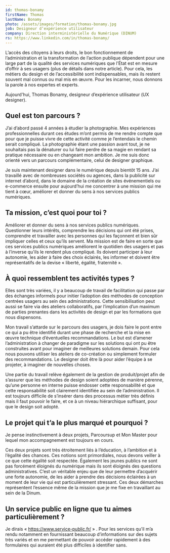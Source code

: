 ```yaml
---
id: thomas-bonamy
firstName: Thomas
lastName: Bonamy
photo: /assets/images/formation/thomas-bonamy.jpg
job: Designeur d’expérience utilisateur
company: Direction interministérielle du Numérique (DINUM)
rs: https://www.linkedin.com/in/thomas-bonamy/
---
```


<p class="fr-text--lead">L’accès des citoyens à leurs droits, le bon fonctionnement de l’administration et la transformation de l’action publique dépendent pour une large part de la qualité des services numériques que l’État est en mesure d’offrir à ses usagers (plus de détails dans notre article). Pour cela, les métiers du design et de l’accessibilité sont indispensables, mais ils restent souvent mal connus ou mal mis en œuvre. Pour les incarner, nous donnons la parole à nos expertes et experts.</p>

<p class="fr-text--lead">Aujourd'hui, Thomas Bonamy, designeur d’expérience utilisateur (<span lang="en">UX designer</span>).</p>

<h2 class="fr-h6">Quel est ton parcours&nbsp;?</h2>

J&rsquo;ai d&rsquo;abord passé 4&nbsp;années à étudier la photographie. Mes expériences professionnelles durant ces études m&rsquo;ont permis de me rendre compte que pour que je puisse vivre de cette activité comme je l&rsquo;entendais le chemin serait compliqué. La photographie étant une passion avant tout, je ne souhaitais pas la dénaturer ou lui faire perdre de sa magie en rendant sa pratique nécessaire ou en changeant mon ambition. Je me suis donc orienté vers un parcours complémentaire, celui de designer graphique.

Je suis maintenant designer dans le numérique depuis bientôt 15&nbsp;ans. J&rsquo;ai travaillé avec de nombreuses sociétés ou agences, dans la publicité sur internet d&rsquo;abord, dans le domaine de la création de sites événementiels ou e-commerce ensuite pour aujourd&rsquo;hui me concentrer à une mission qui me tient à cœur, améliorer et donner du sens à nos services publics numériques.

<h2 class="fr-h6">Ta mission, c’est quoi pour toi&nbsp;?</h2>

Améliorer et donner du sens à nos services publics numériques. Questionner leurs intérêts, comprendre les décisions qui ont été prises, comprendre et travailler avec les personnes qui les façonnent et bien sûr impliquer celles et ceux qu&rsquo;ils servent. Ma mission est de faire en sorte que ces services publics numériques améliorent le quotidien des usagers et pas à l&rsquo;inverse qu'ils le rendent plus compliqué. Ils doivent participer à leur autonomie, les aider à faire des choix éclairés, les informer et doivent être représentatifs de la devise «&nbsp;liberté, égalité, fraternité&nbsp;».

<h2 class="fr-h6">À quoi ressemblent tes activités types&nbsp;?</h2>

Elles sont très variées, il y a beaucoup de travail de facilitation qui passe par des échanges informels pour initier l&rsquo;adoption des méthodes de conception centrées usagers au sein des administrations. Cette sensibilisation peut aussi se faire via des ateliers collaboratifs, par l&rsquo;implication d&rsquo;un maximum de parties prenantes dans les activités de design et par les formations que nous dispensons.

Mon travail s&rsquo;attarde sur le parcours des usagers, je dois faire le pont entre ce qui a pu être identifié durant une phase de recherche et la mise en œuvre technique d&rsquo;éventuelles recommandations. Le but est d&rsquo;amener l&rsquo;administration à changer de paradigme sur les solutions qui ont pu être construites avant pour imaginer de meilleures solutions demain. Pour cela nous pouvons utiliser les ateliers de co-création ou simplement formuler des recommandations. Le designer doit être là pour aider l&rsquo;équipe à se projeter, à imaginer de nouvelles choses.

Une partie du travail relève également de la gestion de produit/projet afin de s&rsquo;assurer que les méthodes de design soient adoptées de manière pérenne, qu&rsquo;une personne en interne puisse endosser cette responsabilité et que cette responsabilité soit clairement identifiée au sein de l&rsquo;administration. Il est toujours difficile de s&rsquo;insérer dans des processus métier très définis mais il faut pouvoir le faire, et ce à un niveau hiérarchique suffisant, pour que le design soit adopté.

<h2 class="fr-h6">Le projet qui t’a le plus marqué et pourquoi&nbsp;?</h2>

Je pense instinctivement à deux projets, Parcoursup et Mon Master pour lequel mon accompagnement est toujours en cours.

Ces deux projets sont très étroitement liés à l&rsquo;éducation, à l&rsquo;ambition et à l&rsquo;égalité des chances. Ces notions sont primordiales, nous devons veiller à ce que cette égalité soit respectée. Également les jeunes publics ne sont pas forcément éloignés du numérique mais ils sont éloignés des questions administratives. C&rsquo;est un véritable enjeu que de leur permettre d&rsquo;acquérir une forte autonomie, de les aider à prendre des décisions éclairées à un moment de leur vie qui est particulièrement stressant. Ces deux démarches représentent l&rsquo;essence même de la mission que je me fixe en travaillant au sein de la Dinum.

<h2 class="fr-h6">Un service public en ligne que tu aimes particulièrement&nbsp;?</h2>

Je dirais «&nbsp;<a href="https://service-public.fr">https://www.service-public.fr/</a>&nbsp;»&nbsp;. Pour les services qu&rsquo;il m&rsquo;a rendu notamment en fournissant beaucoup d&rsquo;informations sur des sujets très variés et en me permettant de pouvoir accéder rapidement à des formulaires qui auraient été plus difficiles à identifier sans.
